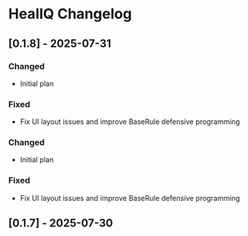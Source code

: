 # HealIQ Changelog

## [0.1.8] - 2025-07-31

### Changed
- Initial plan

### Fixed
- Fix UI layout issues and improve BaseRule defensive programming

### Changed
- Initial plan

### Fixed
- Fix UI layout issues and improve BaseRule defensive programming

## [0.1.7] - 2025-07-30

